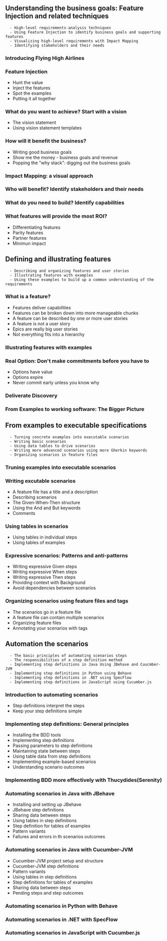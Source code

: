 ## Understanding the business goals: Feature Injection and related techniques
```
  - High-level requirements-analysis techniques
  - Using Feature Injection to identify business goals and supporting features
  - Visualizing high-level requirements with Impact Mapping
  - Identifying stakeholders and their needs
```
### Introducing Flying High Airlines
### Feature Injection
- Hunt the value
- Inject the features
- Spot the examples
- Putting it all together
### What do you want to achieve? Start with a vision
- The vision statement
- Using vision statement templates
### How will it benefit the business?
- Writing good business goals
- Show me the money - business goals and revenue
- Popping the "why stack": digging out the business goals
### Impact Mapping: a visual approach 
### Who will benefit? Identify stakeholders and their needs
### What do you need to build? Identify capabilities
### What features will provide the most ROI?
- Differentiating features
- Parity features
- Partner features
- Minimun impact
## Defining and illustrating features
```
  - Describing and organizing features and user stories
  - Illustrating features with examples
  - Using these examples to build up a common understanding of the requirements
```
### What is a feature?
- Features deliver capabilities
- Features can be broken down into more manageable chunks
- A feature can be described by one or more user stories
- A feature is not a user story
- Epics are really big user stories
- Not everything fits into a hierarchy
### Illustrating features with examples
### Real Option: Don't make commitments before you have to
- Options have value
- Options expire
- Never commit early unless you know why
### Deliverate Discovery
### From Examples to working software: The Bigger Picture
## From examples to executable specifications
```
  - Turning concrete examples into executable scenarios
  - Writing basic scenarios
  - Using data tables to drive scenarios
  - Writing more advanced scenarios using more Gherkin keywords
  - Organizing scenarios in feature files
```
### Truning examples into executable scenarios
### Writing excutable scenarios
- A feature file has a title and a description
- Describing scenarios
- The Given-When-Then structure
- Using the And and But keywords
- Comments
### Using tables in scenarios
- Using tables in individual steps
- Using tables of examples
### Expressive scenarios: Patterns and anti-patterns
- Writing expressive Given steps
- Writing expressive When steps
- Writing expressive Then steps
- Providing context with Background
- Avoid dependencies between scenarios
### Organizing scenarios using feature files and tags
- The scenarios go in a feature file
- A feature file can contain multiple scenarios
- Organizing feature files
- Annotating your scenarios with tags
## Automation the scenarios
```
  - The basic principles of automating scenarios steps
  - The responsibilities of a step definition method
  - Implementing step definitions in Java Using JBehave and Cuucmber-JVM
  - Implementing step definitions in Python using Behave
  - Implementing step definitions in .NET using SpecFlow
  - Implementing step definitions in JavaScript using Cucumber.js
```
### Introduction to automating scenarios
- Step definitions interpret the steps
- Keep your step definitions simple
### Implementing step definitions: General principles
- Installing the BDD tools
- Implementing step definitions
- Passing parameters to step definitions
- Maintaining state between steps
- Using table data from step definitions
- Implementing example-based scenarios
- Understanding scenario outcomes
### Implementing BDD more effectively with Thucydides(Serenity)
### Automating scenarios in Java with JBehave
- Installing and setting up JBehave
- JBehave step definitions
- Sharing data between steps
- Using tables in step definitions
- Step definition for tables of examples
- Pattern variants
- Fallures and errors in th scenarios outcomes
### Automating scenarios in Java with Cucumber-JVM
- Cucumber-JVM project setup and structure
- Cucumber-JVM step definitions
- Pattern variants
- Using tables in step definitions
- Step definitions for tables of examples
- Sharing data between steps
- Pending steps and step outcomes
### Automating scenarios in Python with Behave
### Automating scenarios in .NET with SpecFlow
### Automating scenarios in JavaScript with Cucumber.js